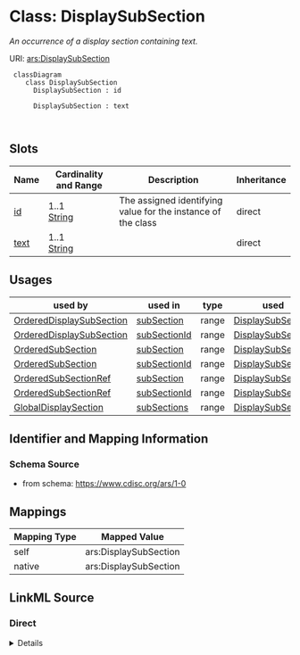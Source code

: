 # Class: DisplaySubSection


_An occurrence of a display section containing text._





URI: [ars:DisplaySubSection](https://www.cdisc.org/ars/1-0/DisplaySubSection)



```mermaid
 classDiagram
    class DisplaySubSection
      DisplaySubSection : id
        
      DisplaySubSection : text
        
      
```




<!-- no inheritance hierarchy -->


## Slots

| Name | Cardinality and Range | Description | Inheritance |
| ---  | --- | --- | --- |
| [id](id.md) | 1..1 <br/> [String](String.md) | The assigned identifying value for the instance of the class | direct |
| [text](text.md) | 1..1 <br/> [String](String.md) |  | direct |





## Usages

| used by | used in | type | used |
| ---  | --- | --- | --- |
| [OrderedDisplaySubSection](OrderedDisplaySubSection.md) | [subSection](subSection.md) | range | [DisplaySubSection](DisplaySubSection.md) |
| [OrderedDisplaySubSection](OrderedDisplaySubSection.md) | [subSectionId](subSectionId.md) | range | [DisplaySubSection](DisplaySubSection.md) |
| [OrderedSubSection](OrderedSubSection.md) | [subSection](subSection.md) | range | [DisplaySubSection](DisplaySubSection.md) |
| [OrderedSubSection](OrderedSubSection.md) | [subSectionId](subSectionId.md) | range | [DisplaySubSection](DisplaySubSection.md) |
| [OrderedSubSectionRef](OrderedSubSectionRef.md) | [subSection](subSection.md) | range | [DisplaySubSection](DisplaySubSection.md) |
| [OrderedSubSectionRef](OrderedSubSectionRef.md) | [subSectionId](subSectionId.md) | range | [DisplaySubSection](DisplaySubSection.md) |
| [GlobalDisplaySection](GlobalDisplaySection.md) | [subSections](subSections.md) | range | [DisplaySubSection](DisplaySubSection.md) |






## Identifier and Mapping Information







### Schema Source


* from schema: https://www.cdisc.org/ars/1-0





## Mappings

| Mapping Type | Mapped Value |
| ---  | ---  |
| self | ars:DisplaySubSection |
| native | ars:DisplaySubSection |





## LinkML Source

<!-- TODO: investigate https://stackoverflow.com/questions/37606292/how-to-create-tabbed-code-blocks-in-mkdocs-or-sphinx -->

### Direct

<details>
```yaml
name: DisplaySubSection
description: An occurrence of a display section containing text.
from_schema: https://www.cdisc.org/ars/1-0
rank: 1000
slots:
- id
- text
slot_usage:
  text:
    name: text
    domain_of:
    - DisplaySubSection
    required: true

```
</details>

### Induced

<details>
```yaml
name: DisplaySubSection
description: An occurrence of a display section containing text.
from_schema: https://www.cdisc.org/ars/1-0
rank: 1000
slot_usage:
  text:
    name: text
    domain_of:
    - DisplaySubSection
    required: true
attributes:
  id:
    name: id
    description: The assigned identifying value for the instance of the class.
    from_schema: https://www.cdisc.org/ars/1-0
    rank: 1000
    identifier: true
    alias: id
    owner: DisplaySubSection
    domain_of:
    - ReportingEvent
    - AnalysisCategorization
    - AnalysisCategory
    - Analysis
    - AnalysisMethod
    - Operation
    - ReferencedOperationRelationship
    - Output
    - OutputDisplay
    - DisplaySubSection
    - AnalysisSet
    - GroupingFactor
    - Group
    - DataSubset
    - ReferenceDocument
    - TerminologyExtension
    - SponsorTerm
    range: string
    required: true
  text:
    name: text
    from_schema: https://www.cdisc.org/ars/1-0
    rank: 1000
    alias: text
    owner: DisplaySubSection
    domain_of:
    - DisplaySubSection
    range: string
    required: true

```
</details>